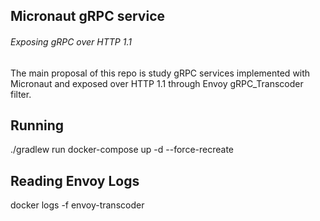 ## Micronaut gRPC service
###### Exposing gRPC over HTTP 1.1

The main proposal of this repo is study gRPC services implemented with Micronaut and exposed over HTTP 1.1 through Envoy gRPC_Transcoder filter.

## Running
./gradlew run
docker-compose up -d --force-recreate

## Reading Envoy Logs
docker logs -f envoy-transcoder
